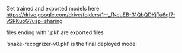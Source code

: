 Get trained and exported models here: https://drive.google.com/drive/folders/1--_fNcuEB-31QbQDKjTu6qI7-vSRKuoG?usp=sharing <br/>

files ending with '.pkl' are exported files <br/>

'snake-recognizer-v0.pkl' is the final deployed model 
